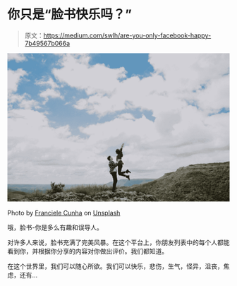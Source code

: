 # 你只是“脸书快乐吗？”

> 原文：<https://medium.com/swlh/are-you-only-facebook-happy-7b49567b066a>

![](img/b4f0cb1c79368f4d9305373d366fd5c5.png)

Photo by [Franciele Cunha](https://unsplash.com/@francunhafoto?utm_source=medium&utm_medium=referral) on [Unsplash](https://unsplash.com?utm_source=medium&utm_medium=referral)

哦，脸书-你是多么有趣和误导人。

对许多人来说，脸书充满了完美风暴。在这个平台上，你朋友列表中的每个人都能看到你，并根据你分享的内容对你做出评价。我们都知道。

在这个世界里，我们可以随心所欲。我们可以快乐，悲伤，生气，怪异，沮丧，焦虑，还有…